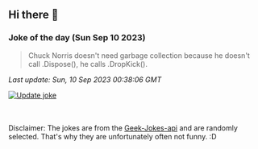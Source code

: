 ## Hi there 👋

### Joke of the day (Sun Sep 10 2023)
<!-- joke -->
>Chuck Norris doesn't need garbage collection because he doesn't call .Dispose(), he calls .DropKick().
<!-- /joke -->

*Last update: Sun, 10 Sep 2023 00:38:06 GMT*

[![Update joke](https://github.com/nclskfm/nclskfm/actions/workflows/joke.yml/badge.svg)](https://github.com/nclskfm/nclskfm/actions/workflows/joke.yml)

<br><br>
Disclaimer: The jokes are from the [Geek-Jokes-api](https://github.com/sameerkumar18/geek-joke-api) and are randomly selected. That's why they are unfortunately often not funny. :D
